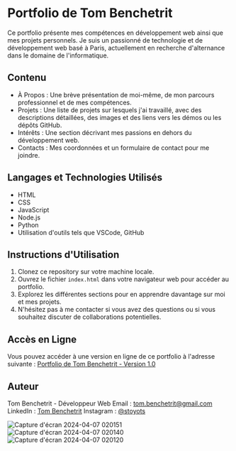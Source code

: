 # Portfolio de Tom Benchetrit



Ce portfolio présente mes compétences en développement web ainsi que mes projets personnels. Je suis un passionné de technologie et de développement web basé à Paris, actuellement en recherche d'alternance dans le domaine de l'informatique.

## Contenu

- À Propos : Une brève présentation de moi-même, de mon parcours professionnel et de mes compétences.
- Projets : Une liste de projets sur lesquels j'ai travaillé, avec des descriptions détaillées, des images et des liens vers les démos ou les dépôts GitHub.
- Intérêts : Une section décrivant mes passions en dehors du développement web.
- Contacts : Mes coordonnées et un formulaire de contact pour me joindre.

## Langages et Technologies Utilisés

- HTML
- CSS 
- JavaScript 
- Node.js
- Python
- Utilisation d'outils tels que VSCode, GitHub

## Instructions d'Utilisation

1. Clonez ce repository sur votre machine locale.
2. Ouvrez le fichier `index.html` dans votre navigateur web pour accéder au portfolio.
3. Explorez les différentes sections pour en apprendre davantage sur moi et mes projets.
4. N'hésitez pas à me contacter si vous avez des questions ou si vous souhaitez discuter de collaborations potentielles.

## Accès en Ligne

Vous pouvez accéder à une version en ligne de ce portfolio à l'adresse suivante : [Portfolio de Tom Benchetrit - Version 1.0](https://stoyots.github.io/Portfolio/)

## Auteur

Tom Benchetrit - Développeur Web
Email : tom.benchetrit@gmail.com
LinkedIn : [Tom Benchetrit](https://www.linkedin.com/in/tom-benchetrit/)
Instagram : [@stoyots](https://www.instagram.com/stoyots/)

![Capture d'écran 2024-04-07 020151](https://github.com/Stoyots/Portfolio/assets/146749062/d0dfc0f2-2700-4cbe-9753-464e82ed120c)
![Capture d'écran 2024-04-07 020140](https://github.com/Stoyots/Portfolio/assets/146749062/204443be-4cc1-49e3-9ff5-180777592537)
![Capture d'écran 2024-04-07 020120](https://github.com/Stoyots/Portfolio/assets/146749062/feec21f2-53bf-46b9-9413-4603d790db9f)
